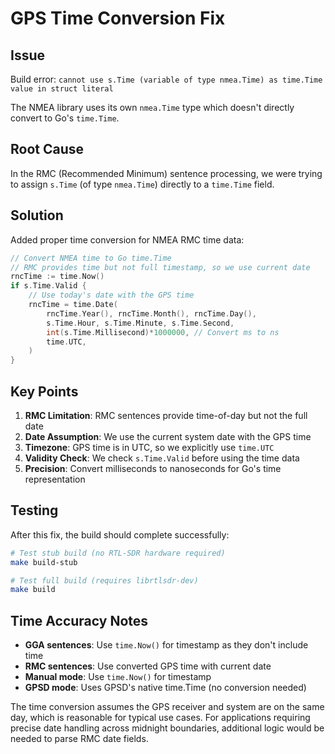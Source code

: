 # GPS Time Conversion Fix

## Issue
Build error: `cannot use s.Time (variable of type nmea.Time) as time.Time value in struct literal`

The NMEA library uses its own `nmea.Time` type which doesn't directly convert to Go's `time.Time`.

## Root Cause
In the RMC (Recommended Minimum) sentence processing, we were trying to assign `s.Time` (of type `nmea.Time`) directly to a `time.Time` field.

## Solution
Added proper time conversion for NMEA RMC time data:

```go
// Convert NMEA time to Go time.Time
// RMC provides time but not full timestamp, so we use current date
rncTime := time.Now()
if s.Time.Valid {
    // Use today's date with the GPS time
    rncTime = time.Date(
        rncTime.Year(), rncTime.Month(), rncTime.Day(),
        s.Time.Hour, s.Time.Minute, s.Time.Second, 
        int(s.Time.Millisecond)*1000000, // Convert ms to ns  
        time.UTC,
    )
}
```

## Key Points

1. **RMC Limitation**: RMC sentences provide time-of-day but not the full date
2. **Date Assumption**: We use the current system date with the GPS time
3. **Timezone**: GPS time is in UTC, so we explicitly use `time.UTC`
4. **Validity Check**: We check `s.Time.Valid` before using the time data
5. **Precision**: Convert milliseconds to nanoseconds for Go's time representation

## Testing
After this fix, the build should complete successfully:

```bash
# Test stub build (no RTL-SDR hardware required)
make build-stub

# Test full build (requires librtlsdr-dev)
make build
```

## Time Accuracy Notes

- **GGA sentences**: Use `time.Now()` for timestamp as they don't include time
- **RMC sentences**: Use converted GPS time with current date
- **Manual mode**: Use `time.Now()` for timestamp
- **GPSD mode**: Uses GPSD's native time.Time (no conversion needed)

The time conversion assumes the GPS receiver and system are on the same day, which is reasonable for typical use cases. For applications requiring precise date handling across midnight boundaries, additional logic would be needed to parse RMC date fields.